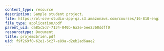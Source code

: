 ```yaml
---
content_type: resource
description: Sample student project.
file: https://ol-ocw-studio-app-qa.s3.amazonaws.com/courses/16-810-engineering-design-and-rapid-prototyping-january-iap-2007/f9f269f062e16c27e89ad2eb2ad6aae2_projemcbrien.pdf
file_type: application/pdf
parent_uid: da85c5d7-7134-040b-6a2e-5ee2360ddff0
resourcetype: Document
title: projemcbrien.pdf
uid: f9f269f0-62e1-6c27-e89a-d2eb2ad6aae2
---
```


